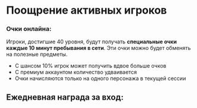 # Поощрение активных игроков

### Очки онлайна:

Игроки, достигшие 40 уровня, будут получать **специальные очки каждые 10 минут пребывания в сети**. Эти очки можно будет обменять на полезные предметы.

* С шансом 10% игрок может получить вдвое больше очков
* С премиум аккаунтом количество удваивается
* Очки начисляются только на одного персонажа в текущей сессии

## Ежедневная награда за вход:

